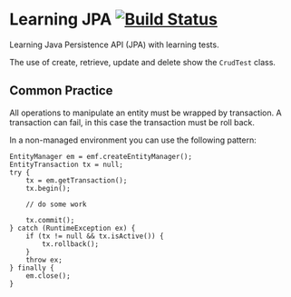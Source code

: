 Learning JPA [![Build Status](https://travis-ci.org/falkoschumann/learning-jpa.png?branch=master)](https://travis-ci.org/falkoschumann/learning-jpa)
============

Learning Java Persistence API (JPA) with learning tests.

The use of create, retrieve, update and delete show the `CrudTest` class.


Common Practice
---------------

All operations to manipulate an entity must be wrapped by transaction. A
transaction can fail, in this case the transaction must be roll back.

In a non-managed environment you can use the following pattern:

    EntityManager em = emf.createEntityManager();
    EntityTransaction tx = null;
    try {
        tx = em.getTransaction();
        tx.begin();
        
        // do some work

        tx.commit();
    } catch (RuntimeException ex) {
        if (tx != null && tx.isActive()) {
            tx.rollback();
        }
        throw ex;
    } finally {
        em.close();
    }
